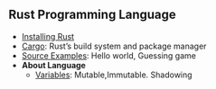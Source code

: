 ## Rust Programming Language
- [Installing Rust](Install)
- [Cargo](Source/Cargo): Rust’s build system and package manager
- [Source Examples](Source): Hello world, Guessing game
- **About Language**
  - [Variables](Variables): Mutable,Immutable. Shadowing

